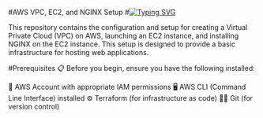 #AWS VPC, EC2, and NGINX Setup 
#[![Typing SVG](https://readme-typing-svg.herokuapp.com?size=25&color=F71A1A&lines=AWS+VPC+EC2+AND+NGINX+Setup+🌐+⚡)](https://git.io/typing-svg)

This repository contains the configuration and setup for creating a Virtual Private Cloud (VPC) on AWS, launching an EC2 instance, and installing NGINX on the EC2 instance. This setup is designed to provide a basic infrastructure for hosting web applications.

#Prerequisites 📋
Before you begin, ensure you have the following installed:

🌟 AWS Account with appropriate IAM permissions
🖥️ AWS CLI (Command Line Interface) installed
⚙️ Terraform (for infrastructure as code)
🧑‍💻 Git (for version control)
